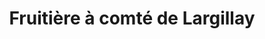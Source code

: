 ---
title: "Fruitière à comté de Largillay"
url: /pont-de-poitte/fruitiere-a-comte-de-largillay/
shop: Käse
---